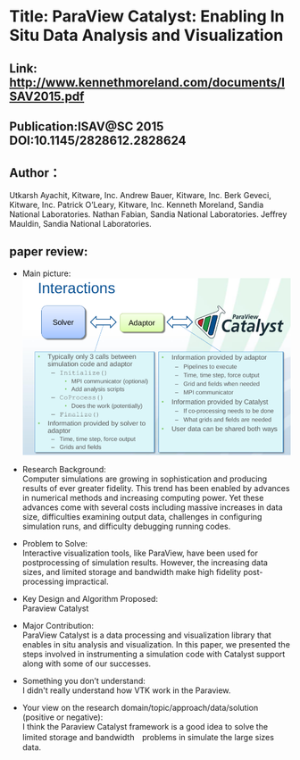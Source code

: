 # Title: ParaView Catalyst: Enabling In Situ Data Analysis and Visualization
## Link: http://www.kennethmoreland.com/documents/ISAV2015.pdf
## Publication:ISAV@SC 2015 DOI:10.1145/2828612.2828624
## Author：
Utkarsh Ayachit,
Kitware, Inc.
Andrew Bauer,
Kitware, Inc.
Berk Geveci,
Kitware, Inc.
Patrick O’Leary,
Kitware, Inc.
Kenneth Moreland,
Sandia National Laboratories.
Nathan Fabian,
Sandia National Laboratories.
Jeffrey Mauldin,
Sandia National Laboratories.
## paper review:
* Main picture:  
![ParaviewCatalyst](https://github.com/guansLab/PaperReading/blob/master/Zhengyong_Ren/Screenshot%20from%202019-10-24%2008-44-53.png)
* Research Background:  
Computer simulations are growing in sophistication and producing results of ever greater fidelity. This trend has been
enabled by advances in numerical methods and increasing
computing power. Yet these advances come with several
costs including massive increases in data size, difficulties examining output data, challenges in configuring simulation
runs, and difficulty debugging running codes.

* Problem to Solve:  
Interactive
visualization tools, like ParaView, have been used for postprocessing of simulation results. However, the increasing
data sizes, and limited storage and bandwidth make high
fidelity post-processing impractical.

* Key Design and Algorithm Proposed:  
Paraview Catalyst

* Major Contribution:  
ParaView Catalyst is a data
processing and visualization library that enables in situ analysis and visualization. In this paper, we presented the steps
involved in instrumenting a simulation code with Catalyst
support along with some of our successes.

* Something you don’t understand:  
I didn't really understand how VTK work in the Paraview.
* Your view on the research domain/topic/approach/data/solution (positive or negative):  
I think the Paraview Catalyst framework is a good idea to solve the limited storage and bandwidth　problems in simulate the large sizes data.
